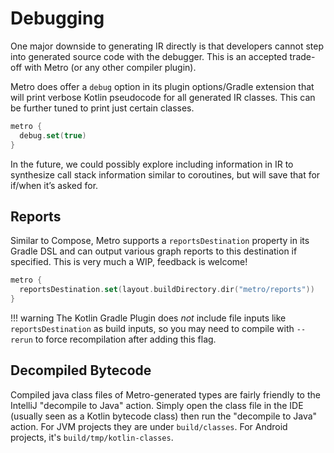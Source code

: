 # Debugging

One major downside to generating IR directly is that developers cannot step into generated source code with the debugger. This is an accepted trade-off with Metro (or any other compiler plugin).

Metro does offer a `debug` option in its plugin options/Gradle extension that will print verbose Kotlin pseudocode for all generated IR classes. This can be further tuned to print just certain classes.

```kotlin
metro {
  debug.set(true)
}
```

In the future, we could possibly explore including information in IR to synthesize call stack information similar to coroutines, but will save that for if/when it’s asked for.

## Reports

Similar to Compose, Metro supports a `reportsDestination` property in its Gradle DSL and can output various graph reports to this destination if specified. This is very much a WIP, feedback is welcome!

```kotlin
metro {
  reportsDestination.set(layout.buildDirectory.dir("metro/reports"))
}
```

!!! warning
    The Kotlin Gradle Plugin does _not_ include file inputs like `reportsDestination` as build inputs, so you may need to compile with `--rerun` to force recompilation after adding this flag.

## Decompiled Bytecode

Compiled java class files of Metro-generated types are fairly friendly to the IntelliJ "decompile to Java" action. Simply open the class file in the IDE (usually seen as a Kotlin bytecode class) then run the "decompile to Java" action. For JVM projects they are under `build/classes`. For Android projects, it's `build/tmp/kotlin-classes`.